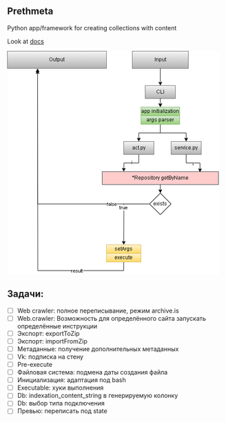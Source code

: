## Prethmeta

Python app/framework for creating collections with content

Look at [docs](docs/ru/README.md)

![Prethmeta work scheme](readme/s_cli.png)

## Задачи:

- [ ] Web crawler: полное переписывание, режим archive.is
- [ ] Web.crawler: Возможность для определённого сайта запускать определённые инструкции
- [ ] Экспорт: exportToZip
- [ ] Экспорт: importFromZip
- [ ] Метаданные: получение дополнительных метаданных
- [ ] Vk: подписка на стену
- [ ] Pre-execute
- [ ] Файловая система: подмена даты создания файла
- [ ] Инициализация: адаптация под bash
- [ ] Executable: хуки выполнения
- [ ] Db: indexation_content_string в генерируемую колонку
- [ ] Db: выбор типа подключения
- [ ] Превью: переписать под state
